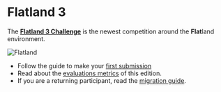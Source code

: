 Flatland 3
===

The **[Flatland 3 Challenge](https://www.aicrowd.com/challenges/flatland-3)** is the newest competition around the **Flat**land environment.

![Flatland](../../assets/images/flatland_wide.png)

- Follow the guide to make your [first submission](flatland3/first-submission)
- Read about the [evaluations metrics](flatland3/eval) of this edition.
- If you are a returning participant, read the [migration guide](flatland3/flatland-3-migration-guide).
<!-- - Find out the [configuration of the evaluation environments](flatland3/envconfig). -->